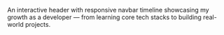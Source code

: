 
An interactive header with responsive navbar timeline showcasing my growth as a developer — from learning core tech stacks to building real-world projects.
